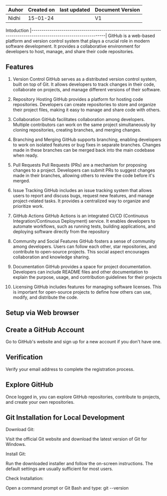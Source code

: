 | Auhor | Created on |last updated| Document Version |
| ----- | -----------| -----------|------------------
| Nidhi | 15-01-24   |            |  V1               |

Intoduction
|-------------------------------------------------------------------------------------------------------------------|
GitHub is a web-based platform and version control system that plays a crucial role in modern software development. It provides a collaborative environment for developers to host, manage, and share their code repositories. 

Features
-------
 1. Version Control 
GitHub serves as a distributed version control system, built on top of Git. It allows developers to track changes in their code, collaborate on projects, and manage different versions of their software.

2. Repository Hosting
GitHub provides a platform for hosting code repositories. Developers can create repositories to store and organize their project files, making it easy to manage and share code with others.

3. Collaboration
GitHub facilitates collaboration among developers. Multiple contributors can work on the same project simultaneously by cloning repositories, creating branches, and merging changes.

4. Branching and Merging
GitHub supports branching, enabling developers to work on isolated features or bug fixes in separate branches. Changes made in these branches can be merged back into the main codebase when ready.

5. Pull Requests
Pull Requests (PRs) are a mechanism for proposing changes to a project. Developers can submit PRs to suggest changes made in their branches, allowing others to review the code before it's merged.

6. Issue Tracking
GitHub includes an issue tracking system that allows users to report and discuss bugs, request new features, and manage project-related tasks. It provides a centralized way to organize and prioritize work.

7. GitHub Actions
GitHub Actions is an integrated CI/CD (Continuous Integration/Continuous Deployment) service. It enables developers to automate workflows, such as running tests, building applications, and deploying software directly from the repository

8. Community and Social Features
GitHub fosters a sense of community among developers. Users can follow each other, star repositories, and contribute to open-source projects. This social aspect encourages collaboration and knowledge sharing.

9. Documentation
GitHub provides a space for project documentation. Developers can include README files and other documentation to explain the purpose, usage, and contribution guidelines for their projects

10. Licensing
GitHub includes features for managing software licenses. This is important for open-source projects to define how others can use, modify, and distribute the code.

Setup via Web browser
--------------------

Create a GitHub Account
---------------------

Go to GitHub's website and sign up for a new account if you don't have one.

Verification
------------
Verify your email address to complete the registration process.

Explore GitHub
-------------
Once logged in, you can explore GitHub repositories, contribute to projects, and create your own repositories.

Git Installation for Local Development
--------------------------------------
Download Git:

Visit the official Git website and download the latest version of Git for Windows.
  
Install Git:

Run the downloaded installer and follow the on-screen instructions. The default settings are usually sufficient for most users.

Check Installation:

Open a command prompt or Git Bash and type:
git --version







